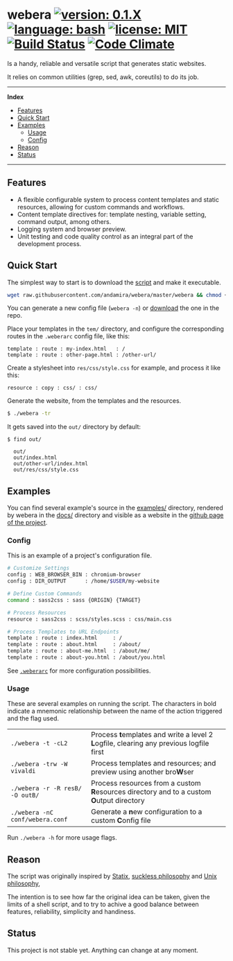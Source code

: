 # webera [![version: 0.1.X](https://img.shields.io/badge/version-0.1.X-yellow.svg?style=flat-square)](#status) [![language: bash](https://img.shields.io/badge/language-bash-blue.svg?style=flat-square)]() [![license: MIT](https://img.shields.io/badge/license-MIT-blue.svg?style=flat-square)](https://github.com/andamira/webera/blob/master/LICENSE.md) [![Build Status](https://img.shields.io/travis/andamira/webera/master.svg?style=flat-square)](https://travis-ci.org/andamira/webera) [![Code Climate](https://img.shields.io/codeclimate/github/andamira/webera.svg?style=flat-square)](https://codeclimate.com/github/andamira/webera)

Is a handy, reliable and versatile script that generates static websites.

It relies on common utilities (grep, sed, awk, coreutils) to do its job.

---

**Index**

- [Features](#features)
- [Quick Start](#quick-start)
- [Examples](#examples)
  - [Usage](#usage)
  - [Config](#config)
- [Reason](#reason)
- [Status](#status)

---

## Features

- A flexible configurable system to process content templates and static resources, allowing for custom commands and workflows.
- Content template directives for: template nesting, variable setting, command output, among others.
- Logging system and browser preview.
- Unit testing and code quality control as an integral part of the development process.


## Quick Start

The simplest way to start is to download the [script](https://raw.githubusercontent.com/andamira/webera/master/webera) and make it executable.

```sh
wget raw.githubusercontent.com/andamira/webera/master/webera && chmod +x webera
```

You can generate a new config file (`webera -n`) or [download](https://raw.githubusercontent.com/andamira/webera/master/.weberarc) the one in the repo.

Place your templates in the `tem/` directory, and configure the corresponding routes in the `.weberarc` config file, like this:

```
template : route : my-index.html   : /
template : route : other-page.html : /other-url/
```

Create a stylesheet into `res/css/style.css` for example, and process it like this:

```
resource : copy : css/ : css/
```

Generate the website, from the templates and the resources.

```sh
$ ./webera -tr

```

It gets saved into the `out/` directory by default:
```
$ find out/

  out/
  out/index.html
  out/other-url/index.html
  out/res/css/style.css
```

## Examples

You can find several example's source in the [examples/](https://github.com/andamira/webera/tree/master/examples) directory, rendered by webera in the [docs/](https://github.com/andamira/webera/tree/master/docs) directory and visible as a website in the [github page of the project](https://andamira.github.io/webera/examples/).

### Config

This is an example of a project's configuration file.

```bash
# Customize Settings
config : WEB_BROWSER_BIN : chromium-browser
config : DIR_OUTPUT      : /home/$USER/my-website

# Define Custom Commands
command : sass2css : sass {ORIGIN} {TARGET}

# Process Resources
resource : sass2css : scss/styles.scss : css/main.css

# Process Templates to URL Endpoints
template : route : index.html     : /
template : route : about.html     : /about/
template : route : about-me.html  : /about/me/
template : route : about-you.html : /about/you.html
```

See [`.weberarc`](https://github.com/andamira/webera/blob/master/.weberarc) for more configuration possibilities.


### Usage

These are several examples on running the script. The characters in bold indicate a mnemonic relationship between the name of the action triggered and the flag used.

<table><tbody>

<tr>
  <td><code>./webera -t -cL2</code></td>

  <td>Process <strong>t</strong>emplates and write a level 2
  <strong>L</strong>ogfile, clearing any previous logfile first</td>
</tr>

<tr>
  <td><code>./webera -trw -W vivaldi</code></td>

  <td>Process templates and resources; and preview using
  another bro<strong>W</strong>ser</td>
</tr>

<tr>
  <td><code>./webera -r -R resB/ -O outB/</code></td>

  <td>Process resources from a custom <strong>R</strong>esources
  directory and to a custom <strong>O</strong>utput directory</td>
</tr>

<tr>
  <td><code>./webera -nC conf/webera.conf</code></td>

  <td>Generate a <strong>n</strong>ew configuration to a custom
    <strong>C</strong>onfig file</td>
</tr>

</tbody></table>

Run `./webera -h` for more usage flags.


## Reason

The script was originally inspired by [Statix](https://gist.github.com/plugnburn/c2f7cc3807e8934b179e), [suckless philosophy](http://suckless.org/philosophy) and [Unix philosophy](), 

The intention is to see how far the original idea can be taken, given the limits of a shell script, and to try to achive a good balance between features, reliability, simplicity and handiness.


## Status

This project is not stable yet. Anything can change at any moment.
